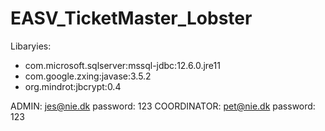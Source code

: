 # EASV_TicketMaster_Lobster
Libaryies:
- com.microsoft.sqlserver:mssql-jdbc:12.6.0.jre11
- com.google.zxing:javase:3.5.2
- org.mindrot:jbcrypt:0.4

ADMIN: jes@nie.dk password: 123 
COORDINATOR: pet@nie.dk password: 123

